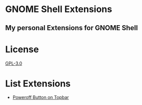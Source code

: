 # GNOME Shell Extensions
## My personal Extensions for GNOME Shell

License 
===============
[GPL-3.0](LICENSE.txt)

List Extensions 
===============
- [Poweroff Button on Topbar](poweroff-button-on-topbar@darknico.com)
